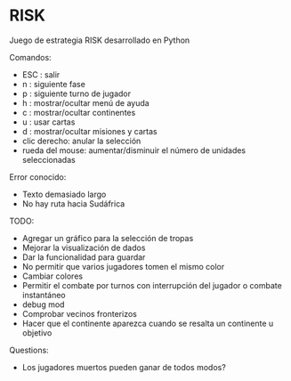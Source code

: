 # RISK
Juego de estrategia RISK desarrollado en Python

Comandos:
<ul>
<li>ESC : salir</li>
<li>n : siguiente fase</li>
<li>p : siguiente turno de jugador</li>
<li>h : mostrar/ocultar menú de ayuda</li>
<li>c : mostrar/ocultar continentes</li>
<li>u : usar cartas</li>
<li>d : mostrar/ocultar misiones y cartas</li>
<li>clic derecho: anular la selección </li>
<li>rueda del mouse: aumentar/disminuir el número de unidades seleccionadas </li>
</ul>

Error conocido:
<ul>
<li>Texto demasiado largo</li>
<li>No hay ruta hacia Sudáfrica</li>
</ul>

TODO:
<ul>
<li>Agregar un gráfico para la selección de tropas</li>
<li>Mejorar la visualización de dados</li>
<li>Dar la funcionalidad para guardar</li>
<li>No permitir que varios jugadores tomen el mismo color</li>
<li>Cambiar colores</li>
<li>Permitir el combate por turnos con interrupción del jugador o combate instantáneo</li>
<li>debug mod</li>
<li>Comprobar vecinos fronterizos</li>
<li>Hacer que el continente aparezca cuando se resalta un continente u objetivo</li>

</ul>

Questions:
<ul>
<li>Los jugadores muertos pueden ganar de todos modos?</li>
</ul>
